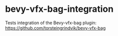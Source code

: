 # bevy-vfx-bag-integration
Tests integration of the Bevy-vfx-bag plugin: https://github.com/torsteingrindvik/bevy-vfx-bag
